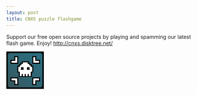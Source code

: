 ```yaml
---
layout: post
title: CNXS puzzle flashgame
---
```


Support our free open source projects by playing and spamming our latest flash game.
Enjoy! <a href="http://cnxs.disktree.net/">http://cnxs.disktree.net/</a>

<a href="http://cnxs.disktree.net/"><img src="/img/cnxs_100x100.png"></img></a>
